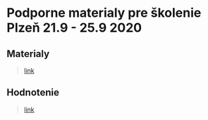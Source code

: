 # Podporne materialy pre školenie Plzeň 21.9 - 25.9 2020

## Materialy

> [link](https://1drv.ms/u/s!As4zfGOOdFqTjOBXTBlKAjK9nU8x2w?e=Etxflk)

## Hodnotenie

> [link](https://forms.office.com/Pages/ResponsePage.aspx?id=DQSIkWdsW0yxEjajBLZtrQAAAAAAAAAAAAO__cc8p-tUMFpEVk5QOURTOUw1VTRISDZIU0dTNkJaSC4u)